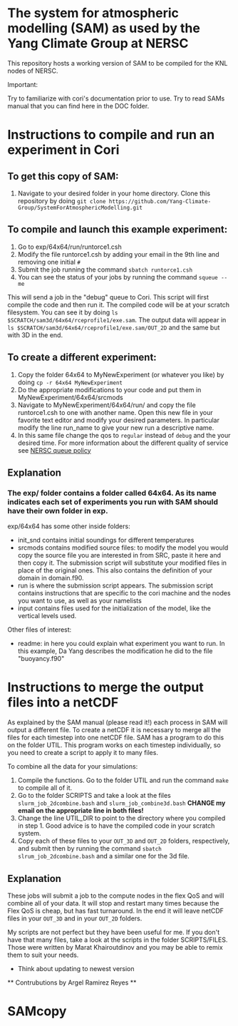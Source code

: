 # The system for atmospheric modelling (SAM) as used by the Yang Climate Group at NERSC

This repository hosts a working version of SAM to be compiled for the KNL nodes of NERSC.

Important:

Try to familiarize with cori's documentation prior to use.
Try to read SAMs manual that you can find here in the DOC folder.

# Instructions to compile and run an experiment in Cori

## To get this copy of SAM:

1. Navigate to your desired folder in your home directory. Clone this repository by doing `git clone https://github.com/Yang-Climate-Group/SystemForAtmosphericModelling.git`

## To compile and launch this example experiment: 

1. Go to exp/64x64/run/runtorce1.csh
2. Modify the file runtorce1.csh by adding your email in the 9th line and removing one initial `#`
3. Submit the job running the command `sbatch runtorce1.csh`
4. You can see the status of your jobs by running the command `squeue --me`

This will send a job in the "debug" queue to Cori. This script will first compile the code and then run it. The compiled code will be at your scratch filesystem. You can see it by doing `ls $SCRATCH/sam3d/64x64/rceprofile1/exe.sam`. The output data will appear in `ls $SCRATCH/sam3d/64x64/rceprofile1/exe.sam/OUT_2D` and the same but with 3D in the end.

## To create a different experiment: 

1. Copy the folder 64x64 to MyNewExperiment (or whatever you like) by doing `cp -r 64x64 MyNewExperiment`
2. Do the appropriate modifications to your code and put them in MyNewExperiment/64x64/srcmods
3. Navigate to MyNewExperiment/64x64/run/ and copy the file runtorce1.csh to one with another name. Open this new file in your favorite text editor and modify your desired parameters. In particular modify the line run_name to give your new run a descriptive name.
4. In this same file change the qos to `regular` instead of `debug` and the your desired time. For more information about the different quality of service see [NERSC queue policy](https://docs.nersc.gov/jobs/policy/)


## Explanation

### The exp/ folder contains a folder called 64x64. As its name indicates each set of experiments you run with SAM should have their own folder in exp.

exp/64x64 has some other inside folders:

* init_snd contains initial soundings for different temperatures
* srcmods contains modified source files: to modify the model you would copy the source file you are interested in from SRC, paste it here and then copy it. The submission script will substitute your modified files in place of the original ones. This also contains the definition of your domain in domain.f90.
* run is where the submission script appears. The submission script contains instructions that are specific to the cori machine and the nodes you want to use, as well as your namelists
* input contains files used for the initialization of the model, like the vertical levels used.

Other files of interest:

- readme: in here you could explain what experiment you want to run. In this example, Da Yang describes the modification he did to the file "buoyancy.f90"

# Instructions to merge the output files into a netCDF

As explained by the SAM manual (please read it!) each process in SAM will output a different file. To create a netCDF it is necessary to merge all the files for each timestep into one netCDF file. SAM has a program to do this on the folder UTIL. This program works on each timestep individually, so you need to create a script to apply it to many files. 

To combine all the data for your simulations:

1. Compile the functions. Go to the folder UTIL and run the command `make` to compile all of it.
2. Go to the folder SCRIPTS and take a look at the files `slurm_job_2dcombine.bash` and `slurm_job_combine3d.bash` **CHANGE my email on the appropriate line in both files!** 
3. Change the line UTIL_DIR to point to the directory where you compiled in step 1. Good advice is to have the compiled code in your scratch system.
4. Copy each of these files to your `OUT_3D` and `OUT_2D` folders, respectively, and submit then by running the command `sbatch slrum_job_2dcombine.bash` and a similar one for the 3d file.

## Explanation
These jobs will submit a job to the compute nodes in the flex QoS and will combine all of your data. It will stop and restart many times because the Flex QoS is cheap, but has fast turnaround. In the end it will leave netCDF files in your `OUT_3D` and in your `OUT_2D` folders. 

My scripts are not perfect but they have been useful for me. If you don't have that many files, take a look at the scripts in the folder SCRIPTS/FILES. Those were written by Marat Khairoutdinov and you may be able to remix them to suit your needs.



  * Think about updating to newest version


** Contrubutions by Argel Ramirez Reyes **
# SAMcopy

